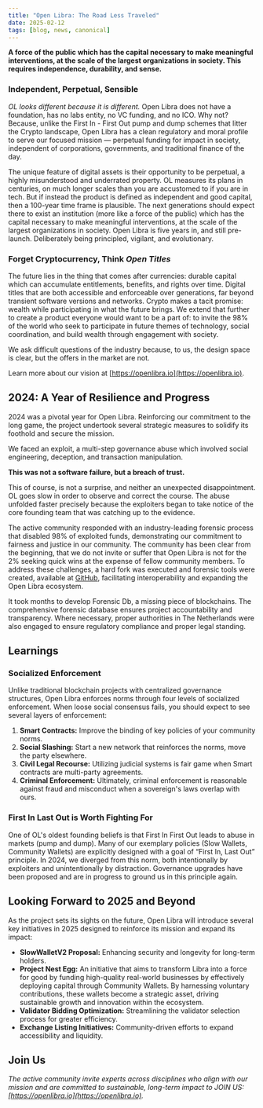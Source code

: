 ```yaml
---
title: "Open Libra: The Road Less Traveled"
date: 2025-02-12
tags: [blog, news, canonical]
---
```


**A force of the public which has the capital necessary to make meaningful interventions, at the scale of the largest organizations in society. This requires independence, durability, and sense.**
<!--truncate-->

### Independent, Perpetual, Sensible

*OL looks different because it is different.* Open Libra does not have a foundation, has no labs entity, no VC funding, and no ICO. Why not? Because, unlike the First In - First Out pump and dump schemes that litter the Crypto landscape, Open Libra has a clean regulatory and moral profile to serve our focused mission — perpetual funding for impact in society, independent of corporations, governments, and traditional finance of the day.

The unique feature of digital assets is their opportunity to be perpetual, a highly misunderstood and underrated property. OL measures its plans in centuries, on much longer scales than you are accustomed to if you are in tech. But if instead the product is defined as independent and good capital, then a 100-year time frame is plausible. The next generations should expect there to exist an institution (more like a force of the public) which has the capital necessary to make meaningful interventions, at the scale of the largest organizations in society. Open Libra is five years in, and still pre-launch. Deliberately being principled, vigilant, and evolutionary.

### Forget Cryptocurrency, Think *Open Titles*

The future lies in the thing that comes after currencies: durable capital which can accumulate entitlements, benefits, and rights over time. Digital titles that are both accessible and enforceable over generations, far beyond transient software versions and networks. Crypto makes a tacit promise: wealth while participating in what the future brings. We extend that further to create a product everyone would want to be a part of: to invite the 98% of the world who seek to participate in future themes of technology, social coordination, and build wealth through engagement with society.

We ask difficult questions of the industry because, to us, the design space is clear, but the offers in the market are not.

Learn more about our vision at [https://openlibra.io](https://openlibra.io).

## 2024: A Year of Resilience and Progress

2024 was a pivotal year for Open Libra. Reinforcing our commitment to the long game, the project undertook several strategic measures to solidify its foothold and secure the mission.

We faced an exploit, a multi-step governance abuse which involved social engineering, deception, and transaction manipulation.

**This was not a software failure, but a breach of trust.**

This of course, is not a surprise, and neither an unexpected disappointment. OL goes slow in order to observe and correct the course. The abuse unfolded faster precisely because the exploiters began to take notice of the core founding team that was catching up to the evidence.

The active community responded with an industry-leading forensic process that disabled 98% of exploited funds, demonstrating our commitment to fairness and justice in our community. The community has been clear from the beginning, that we do not invite or suffer that Open Libra is not for the 2% seeking quick wins at the expense of fellow community members. To address these challenges, a hard fork was executed and forensic tools were created, available at [GitHub](https://github.com/openlibra), facilitating interoperability and expanding the Open Libra ecosystem.

It took months to develop Forensic Db, a missing piece of blockchains. The comprehensive forensic database ensures project accountability and transparency. Where necessary, proper authorities in The Netherlands were also engaged to ensure regulatory compliance and proper legal standing.

## Learnings

### Socialized Enforcement

Unlike traditional blockchain projects with centralized governance structures, Open Libra enforces norms through four levels of socialized enforcement. When loose social consensus fails, you should expect to see several layers of enforcement:

1. **Smart Contracts:** Improve the binding of key policies of your community norms.
2. **Social Slashing:** Start a new network that reinforces the norms, move the party elsewhere.
3. **Civil Legal Recourse:** Utilizing judicial systems is fair game when Smart contracts are multi-party agreements.
4. **Criminal Enforcement:** Ultimately, criminal enforcement is reasonable against fraud and misconduct when a sovereign's laws overlap with ours.

### First In Last Out is Worth Fighting For

One of OL's oldest founding beliefs is that First In First Out leads to abuse in markets (pump and dump). Many of our exemplary policies (Slow Wallets, Community Wallets) are explicitly designed with a goal of “First In, Last Out” principle. In 2024, we diverged from this norm, both intentionally by exploiters and unintentionally by distraction. Governance upgrades have been proposed and are in progress to ground us in this principle again.

## Looking Forward to 2025 and Beyond

As the project sets its sights on the future, Open Libra will introduce several key initiatives in 2025 designed to reinforce its mission and expand its impact:

- **SlowWalletV2 Proposal:** Enhancing security and longevity for long-term holders.
- **Project Nest Egg:** An initiative that aims to transform Libra into a force for good by funding high-quality real-world businesses by effectively deploying capital through Community Wallets. By harnessing voluntary contributions, these wallets become a strategic asset, driving sustainable growth and innovation within the ecosystem.
- **Validator Bidding Optimization:** Streamlining the validator selection process for greater efficiency.
- **Exchange Listing Initiatives:** Community-driven efforts to expand accessibility and liquidity.

## Join Us

*The active community invite experts across disciplines who align with our mission and are committed to sustainable, long-term impact to JOIN US: [https://openlibra.io](https://openlibra.io).*

